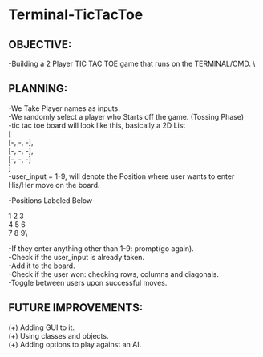 # Terminal-TicTacToe

## OBJECTIVE:
-Building a 2 Player TIC TAC TOE game that runs on the TERMINAL/CMD. \

## PLANNING:
-We Take Player names as inputs. \
-We randomly select a player who Starts off the game. (Tossing Phase) \
-tic tac toe board will look like this, basically a 2D List \
[\
    [-, -, -],\
    [-, -, -],\
    [-, -, -]\
]\
-user_input = 1-9, will denote the Position where user wants to enter His/Her move on the board.

-Positions Labeled Below- 

1  2  3\
4  5  6\
7  8  9\

-If they enter anything other than 1-9: prompt(go again).\
-Check if the user_input is already taken.\
-Add it to the board.\
-Check if the user won: checking rows, columns and diagonals.\
-Toggle between users upon successful moves.

## FUTURE IMPROVEMENTS:
(+) Adding GUI to it.\
(+) Using classes and objects.\
(+) Adding options to play against an AI.

